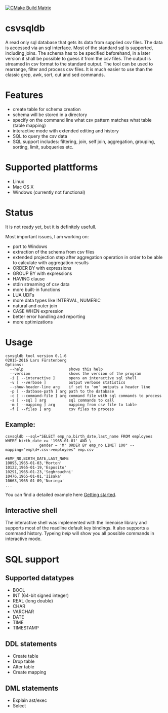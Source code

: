 [![CMake Build Matrix](https://github.com/fuersten/csvsqldb/workflows/CMake%20Build%20Matrix/badge.svg?branch=modernize)](https://github.com/fuersten/csvsqldb/actions)

# csvsqldb
A read only sql database that gets its data from supplied csv files.
The data is accessed via an sql interface.
Most of the standard sql is supported, including joins.
The schema has to be specified beforehand, in a later version it shall be possible to guess it from the csv files.
The output is streamed in csv format to the standard output.
The tool can be used to rearrange, filter and process csv files.
It is much easier to use than the classic grep, awk, sort, cut and sed commands.

# Features
- create table for schema creation
- schema will be stored in a directory
- specify on the command line what csv pattern matches what table (table mapping)
- interactive mode with extended editing and history
- SQL to query the csv data
- SQL support includes: filtering, join, self join, aggregation, grouping, sorting, limit, subqueries etc.

# Supported plattforms
- Linux
- Mac OS X
- Windows (currently not functional)

# Status
It is not ready yet, but it is definitely usefull.

Most important issues, I am working on:
- port to Windows
- extraction of the schema from csv files
- extended projection step after aggregation operation in order to be able to calculate with aggregation results
- ORDER BY with expressions
- GROUP BY with expressions
- HAVING clause
- stdin streaming of csv data
- more built-in functions
- LUA UDFs
- more data types like INTERVAL, NUMERIC
- natural and outer join
- CASE WHEN expression
- better error handling and reporting
- more optimizations

# Usage

```
csvsqldb tool version 0.1.6
©2015-2016 Lars Fürstenberg
Options:
  --help                    shows this help
  --version                 shows the version of the program
  -i [ --interactive ]      opens an interactive sql shell
  -v [ --verbose ]          output verbose statistics
  --show-header-line arg    if set to 'on' outputs a header line
  -p [ --datbase-path ] arg path to the database
  -c [ --command-file ] arg command file with sql commands to process
  -s [ --sql ] arg          sql commands to call
  -m [ --mapping ] arg      mapping from csv file to table
  -f [ --files ] arg        csv files to process
```

## Example:

```
csvsqldb --sql="SELECT emp_no,birth_date,last_name FROM employees WHERE birth_date >= '1965-01-01' AND \
               gender = 'M' ORDER BY emp_no LIMIT 100" --mapping="emp\d+.csv->employees" emp.csv

#EMP_NO,BIRTH_DATE,LAST_NAME
10095,1965-01-03,'Morton'
10122,1965-01-19,'Esposito'
10291,1965-01-23,'Seghrouchni'
10476,1965-01-01,'Iisaka'
10663,1965-01-09,'Noriega'
...
```

You can find a detailed example here [Getting started](https://github.com/fuersten/csvsqldb/wiki/Getting-started).

## Interactive shell
The interactive shell was implemented with the linenoise library and supports most of the readline default key bindings.
It also supports a command history. Typeing _help_ will show you all possible commands in interactive mode.

# SQL support
## Supported datatypes
- BOOL
- INT (64-bit signed integer)
- REAL (long double)
- CHAR
- VARCHAR
- DATE
- TIME
- TIMESTAMP

## DDL statements
- Create table
- Drop table
- Alter table
- Create mapping

## DML statements
- Explain ast/exec
- Select
